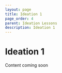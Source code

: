 ```yaml
---
layout: page
title: Ideation 1
page_order: 4
parent: Ideation Lessons
description: Ideation 1
---
```


# Ideation 1

Content coming soon